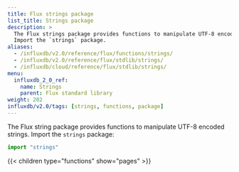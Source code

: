 ```yaml
---
title: Flux strings package
list_title: Strings package
description: >
  The Flux strings package provides functions to manipulate UTF-8 encoded strings.
  Import the `strings` package.
aliases:
  - /influxdb/v2.0/reference/flux/functions/strings/
  - /influxdb/v2.0/reference/flux/stdlib/strings/
  - /influxdb/cloud/reference/flux/stdlib/strings/
menu:
  influxdb_2_0_ref:
    name: Strings
    parent: Flux standard library
weight: 202
influxdb/v2.0/tags: [strings, functions, package]
---
```


The Flux string package provides functions to manipulate UTF-8 encoded strings.
Import the `strings` package:

```js
import "strings"
```

{{< children type="functions" show="pages" >}}
